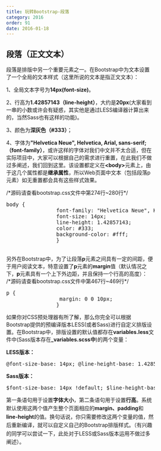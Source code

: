 ```yaml
---
title: 玩转Bootstrap-段落
category: 2016
order: 91
date: 2016-01-18
---
```

  <div id="js-aticle-container" class="cwrap-autoheight aticle-container" style="width: 400px;">
            <div class="code-panel" id="J_PanelCode">
                <h2 class="code-head" id="J_CodeLang" data-lang="HTML">
                    段落（正文文本）
                </h2>
                <div class="code-description" id="J_CodeDescr">
                    <div class="code-desc co">
                        <p>
                            段落是排版中另一个重要元素之一。在Bootstrap中为文本设置了一个全局的文本样式（这里所说的文本是指正文文本）：
                        </p>
                        <p>
                            1、全局文本字号为<strong>14px(font-size)</strong>。
                        </p>
                        <p>
                            2、行高为<strong>1.42857143（line-height）</strong>，大约是<strong>20px</strong>(大家看到一串的小数或许会有疑惑，其实他是通过LESS编译器计算出来的，当然Sass也有这样的功能)。
                        </p>
                        <p>
                            3、颜色为<strong>深灰色（#333）</strong>；
                        </p>
                        <p>
                            4、字体为<strong>"Helvetica Neue", Helvetica, Arial, sans-serif;（font-family）</strong>，或许这样的字体对我们中文并不太合适，但在实际项目中，大家可以根据自己的需求进行重置，在此我们不做过多阐述，我们回到这里。该设置都定义在<strong>&lt;body&gt;</strong>元素上，由于这几个属性都是<strong>继承属性</strong>，所以Web页面中文本（包括段落p元素）如无重置都会具有这些样式效果。
                        </p>
                        <p>
                            /*源码请查看bootstrap.css文件中第274行~280行*/
                        </p>
                        <pre class="code">
body {
                font-family: "Helvetica Neue", Helvetica, Arial, sans-serif;
                font-size: 14px;
                line-height: 1.42857143;
                color: #333;
                background-color: #fff;
                }
</pre>
                        <p>
                            <br>
                            另外在Bootstrap中，为了让段落<strong>p</strong>元素之间具有一定的间距，便于用户阅读文本，特意设置了<strong>p</strong>元素的<strong>margin</strong>值（默认情况之下，<strong>p</strong>元素具有一个上下外边距，并且保持一个行高的高度）：<br>
                            /*源码请查看bootstrap.css文件中第467行~469行*/
                        </p>
                        <pre class="code">
p {
                 margin: 0 0 10px;
                }
</pre>
                        <p>
                            如果你对CSS预处理器有所了解，那么你完全可以根据Bootstrap提供的预编译版本LESS(或者Sass)进行自定义排版设置。在Bootstrap中，排版设置的默认值都存在<strong>variables.less</strong>文件中(Sass版本存在<strong>_variables.scss中</strong>)的两个变量：
                        </p>
                        <p>
                            <strong>LESS版本：</strong>
                        </p>
                        <pre class="code">
@font-size-base: 14px; @line-height-base: 1.428571429; // 20/14
</pre>
                        <p>
                            <strong>Sass版本：</strong>
                        </p>
                        <pre class="code">
$font-size-base: 14px !default; $line-height-base: 1.428571429 !default; // 20/14
</pre>
                        <p>
                            <span style="line-height: 1.6em;">第一条语句用于设置<strong>字体大小</strong>，第二条语句用于设置<strong>行高</strong>。系统默认使用这两个值产生整个页面相应的<strong>margin、padding</strong>和<strong>line-height</strong>的值。换句话说，你只需要修改这两个变量的值，然后重新编译，就可以自定义自己的Bootstrap排版样式。（有兴趣的同学可以尝试一下，此处对于LESS或Sass版本运用不做过多阐述）。</span>
                        </p>
                    </div>
                </div>
            </div>
        </div>